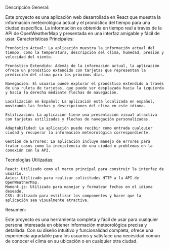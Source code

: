 Descripción General:

Este proyecto es una aplicación web desarrollada en React que muestra la información meteorológica actual y el pronóstico del tiempo para una ciudad específica. La información es obtenida en tiempo real a través de la API de OpenWeatherMap y presentada en una interfaz amigable y fácil de usar.
Características Principales:

    Pronóstico Actual: La aplicación muestra la información actual del tiempo, como la temperatura, descripción del clima, humedad, presión y velocidad del viento.

    Pronóstico Extendido: Además de la información actual, la aplicación ofrece un pronóstico extendido con tarjetas que representan la predicción del clima para los próximos días.

    Navegación: El usuario puede explorar el pronóstico extendido a través de una ruleta de tarjetas, que puede ser desplazada hacia la izquierda y hacia la derecha mediante flechas de navegación.

    Localización en Español: La aplicación está localizada en español, mostrando las fechas y descripciones del clima en este idioma.

    Estilización: La aplicación tiene una presentación visual atractiva con tarjetas estilizadas y flechas de navegación personalizadas.

    Adaptabilidad: La aplicación puede recibir como entrada cualquier ciudad y recuperar la información meteorológica correspondiente.

    Gestión de Errores: La aplicación incluye manejo de errores para tratar casos como la inexistencia de una ciudad o problemas en la conexión con la API.

Tecnologías Utilizadas:

    React: Utilizado como el marco principal para construir la interfaz de usuario.
    Axios: Utilizado para realizar solicitudes HTTP a la API de OpenWeatherMap.
    Moment.js: Utilizado para manejar y formatear fechas en el idioma deseado.
    CSS: Utilizado para estilizar los componentes y hacer que la aplicación sea visualmente atractiva.

Resumen:

Este proyecto es una herramienta completa y fácil de usar para cualquier persona interesada en obtener información meteorológica precisa y detallada. Con su diseño intuitivo y funcionalidad completa, ofrece una experiencia agradable para los usuarios y satisface una necesidad común de conocer el clima en su ubicación o en cualquier otra ciudad.

